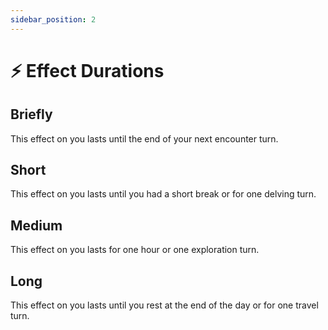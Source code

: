 ```yaml
---
sidebar_position: 2
---
```


# ⚡ Effect Durations

## Briefly

This effect on you lasts until the end of your next encounter turn.

## Short

This effect on you lasts until you had a short break or for one delving turn.

## Medium

This effect on you lasts for one hour or one exploration turn.

## Long

This effect on you lasts until you rest at the end of the day or for one travel turn.